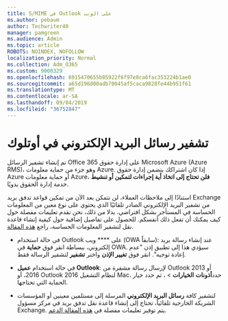 ```yaml
---
title: S/MIME في Outlook على الويب
ms.author: pebaum
author: Techwriter40
manager: pamgreen
ms.audience: Admin
ms.topic: article
ROBOTS: NOINDEX, NOFOLLOW
localization_priority: Normal
ms.collection: Adm_O365
ms.custom: 9000329
ms.openlocfilehash: 6915470655b85922f6f97e8ca6fac353224b1ae0
ms.sourcegitcommit: a65d196d00adb70045af5caca9828fe44b951f61
ms.translationtype: MT
ms.contentlocale: ar-SA
ms.lasthandoff: 09/04/2019
ms.locfileid: "36752847"
---
```

# <a name="encrypt-email-messages-in-outlook"></a>تشفير رسائل البريد الإلكتروني في أوتلوك

تم إنشاء تشفير الرسائل Office 365 على إدارة حقوق Microsoft Azure (Azure RMS)، وهو جزء من حماية معلومات Azure. إذا كان اشتراكك يتضمن إدارة حقوق Azure أو حماية معلومات Azure، **فلن تحتاج إلى اتخاذ أية إجراءات لتمكين أو تنشيط** خدمة إدارة الحقوق يدويًا.

استنادًا إلى ملاحظات العملاء، لن نتمكن بعد الآن من تمكين قواعد تدفق بريد Exchange من تشفير البريد الإلكتروني الصادر تلقائيًا الذي يحتوي على نوع معين من المعلومات الحساسة في المستأجر بشكل افتراضي. بدلا من ذلك، نحن نقدم تعليمات مفصلة حول كيف يمكنك أن تفعل ذلك أنفسكم. للحصول على تفاصيل إضافية حول كيفية إنشاء قاعدة نقل لتشفير المعلومات الحساسة، راجع [هذه المقالة](https://aka.ms/OmeEtr).

- في حالة استخدام Outlook على **** ويب (OWA سابقاً): عند إنشاء رسالة بريد إلكتروني، ببساطة انقر فوق **حماية** في OWA. سيؤدي هذا إلى تطبيق إذن "عدم إعادة توجيه". انقر فوق **تغيير الإذن** واختر **تشفير** لتشفير الرسالة فقط.

- في حالة استخدام **عميل Outlook**: لإرسال رسالة مشفرة من Outlook 2013 أو 2016، أو Outlook 2016 لنظام التشغيل Mac، حدد**أذونات** **الخيارات** > ، ثم حدد خيار الحماية التي تحتاجها.

- لتشفير كافة **رسائل البريد الإلكتروني** المرسلة إلى مستلمين معينين أو المؤسسات الشريكة الخارجية تلقائياً، تحتاج إلى إنشاء قاعدة نقل تدفق بريد في مركز مسؤول Exchange. يتم توفير تعليمات مفصلة في [هذه المقالة الدعم](https://docs.microsoft.com/office365/securitycompliance/define-mail-flow-rules-to-encrypt-email#create-a-mail-flow-rule-to-encrypt-email-messages-with-the-new-ome-capabilities).

